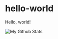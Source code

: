 # hello-world
Hello, world!

![My Github Stats](https://github-readme-stats.vercel.app/api?username=redswarm28&show_icons=true&theme=radical)
